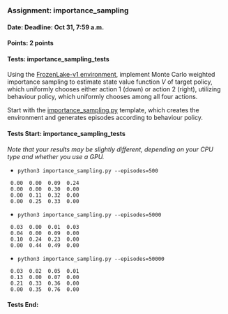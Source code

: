 ### Assignment: importance_sampling
#### Date: Deadline: Oct 31, 7:59 a.m.
#### Points: 2 points
#### Tests: importance_sampling_tests

Using the [FrozenLake-v1 environment](https://www.gymlibrary.dev/environments/toy_text/frozen_lake/),
implement Monte Carlo weighted importance sampling to estimate
state value function $V$ of target policy, which uniformly chooses either action
1 (down) or action 2 (right), utilizing behaviour policy, which uniformly
chooses among all four actions.

Start with the [importance_sampling.py](https://github.com/ufal/npfl122/tree/master/labs/03/importance_sampling.py)
template, which creates the environment and generates episodes according to
behaviour policy.

#### Tests Start: importance_sampling_tests
_Note that your results may be slightly different, depending on your CPU type and whether you use a GPU._
- `python3 importance_sampling.py --episodes=500`
```
 0.00  0.00  0.09  0.24
 0.00  0.00  0.30  0.00
 0.00  0.11  0.32  0.00
 0.00  0.25  0.33  0.00
```
- `python3 importance_sampling.py --episodes=5000`
```
 0.03  0.00  0.01  0.03
 0.04  0.00  0.09  0.00
 0.10  0.24  0.23  0.00
 0.00  0.44  0.49  0.00
```
- `python3 importance_sampling.py --episodes=50000`
```
 0.03  0.02  0.05  0.01
 0.13  0.00  0.07  0.00
 0.21  0.33  0.36  0.00
 0.00  0.35  0.76  0.00
```
#### Tests End:
